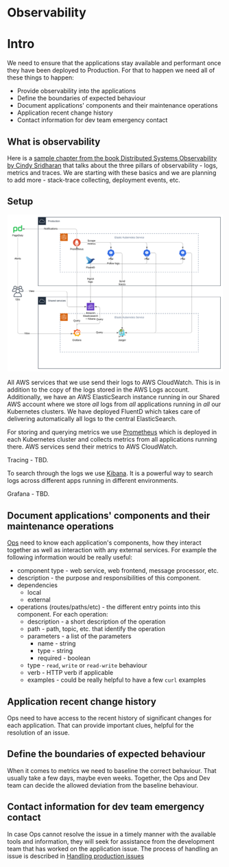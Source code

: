 # Observability

# Intro

We need to ensure that the applications stay available and performant once they have been deployed to Production. For that to happen we need all of these things to happen:

- Provide observability into the applications
- Define the boundaries of expected behaviour
- Document applications' components and their maintenance operations
- Application recent change history
- Contact information for dev team emergency contact

## What is observability

Here is a [sample chapter from the book Distributed Systems Observability by Cindy Sridharan](https://www.oreilly.com/library/view/distributed-systems-observability/9781492033431/ch04.html) that talks about the three pillars of observability - logs, metrics and traces. We are starting with these basics and we are planning to add more - stack-trace collecting, deployment events, etc.

## Setup

![Observability at SÍ](./images/logging-metrics-traces.svg)

All AWS services that we use send their logs to AWS CloudWatch. This is in addition to the copy of the logs stored in the AWS Logs account. Additionally, we have an AWS ElasticSearch instance running in our Shared AWS account where we store _all_ logs from _all_ applications running in _all_ our Kubernetes clusters. We have deployed FluentD which takes care of delivering automatically all logs to the central ElasticSearch.

For storing and querying metrics we use [Prometheus](https://prometheus.io) which is deployed in each Kubernetes cluster and collects metrics from all applications running there. AWS services send their metrics to AWS CloudWatch.

Tracing - TBD.

To search through the logs we use [Kibana](https://kibana.shared.devland.is). It is a powerful way to search logs across different apps running in different environments.

Grafana - TBD.

## Document applications' components and their maintenance operations

[Ops](./personas.md#ops) need to know each application's components, how they interact together as well as interaction with any external services. For example the following information would be really useful:

- component type - web service, web frontend, message processor, etc.
- description - the purpose and responsibilities of this component.
- dependencies
  - local
  - external
- operations (routes/paths/etc) - the different entry points into this component. For each operation:
  - description - a short description of the operation
  - path - path, topic, etc. that identify the operation
  - parameters - a list of the parameters
    - name - string
    - type - string
    - required - boolean
  - type - `read`, `write` or `read-write` behaviour
  - verb - HTTP verb if applicable
  - examples - could be really helpful to have a few `curl` examples

## Application recent change history

Ops need to have access to the recent history of significant changes for each application. That can provide important clues, helpful for the resolution of an issue.

## Define the boundaries of expected behaviour

When it comes to metrics we need to baseline the correct behaviour. That usually take a few days, maybe even weeks. Together, the Ops and Dev team can decide the allowed deviation from the baseline behaviour.

## Contact information for dev team emergency contact

In case Ops cannot resolve the issue in a timely manner with the available tools and information, they will seek for assistance from the development team that has worked on the application issue. The process of handling an issue is described in [Handling production issues](./handling-production-issues.md)
